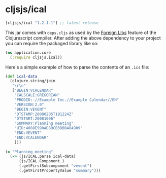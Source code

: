 # cljsjs/ical

[](dependency)
```clojure
[cljsjs/ical "1.2.1-1"] ;; latest release
```
[](/dependency)

This jar comes with `deps.cljs` as used by the [Foreign Libs][flibs]
feature of the Clojurescript compiler. After adding the above
dependency to your project you can require the packaged library like
so:

```clojure
(ns application.core
  (:require cljsjs.ical))
```

Here's a simple example of how to parse the contents of an `.ics` file:

```clojure
(def ical-data
  (clojure.string/join 
   "\r\n"
   ["BEGIN:VCALENDAR"
    "CALSCALE:GREGORIAN"
    "PRODID:-//Example Inc.//Example Calendar//EN"
    "VERSION:2.0"
    "BEGIN:VEVENT"
    "DTSTAMP:20080205T191224Z"
    "DTSTART:20081006"
    "SUMMARY:Planning meeting"
    "UID:4088E990AD89CB3DBB484909"
    "END:VEVENT"
    "END:VCALENDAR"
    ]))
    
(= "Planning meeting" 
  (-> (js/ICAL.parse ical-data)
      (js/ICAL.Component.) 
      (.getFirstSubcomponent "vevent")
      (.getFirstPropertyValue "summary")))
```

[flibs]: https://github.com/clojure/clojurescript/wiki/Packaging-Foreign-Dependencies
